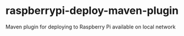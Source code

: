 # raspberrypi-deploy-maven-plugin
Maven plugin for deploying to Raspberry Pi available on local network
